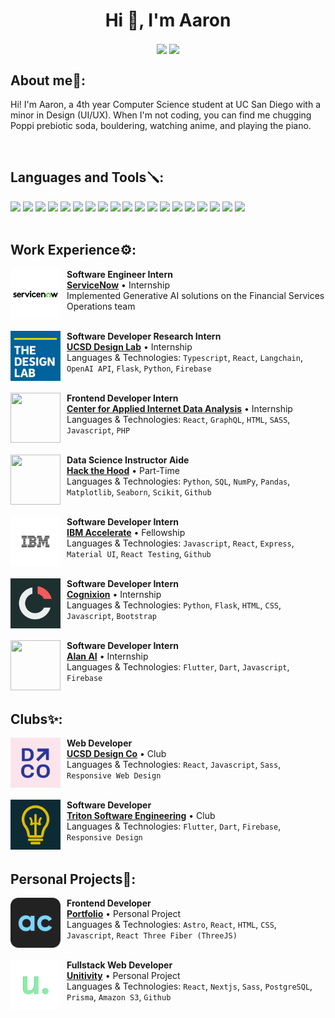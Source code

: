 <h1 align="center">Hi 👋, I'm Aaron </h1>
<div align="center">
<a href="https://aaron-chan.dev/"><img align="center" src="https://img.shields.io/badge/Portfolio-black.svg?style=for-the-badge&logo=linkedin&colorB=7cd5fb"></a>
<a href="https://linkedin.com/in/chanaaron32"><img align="center" src="https://img.shields.io/badge/-LinkedIn-black.svg?style=for-the-badge&logo=linkedin&colorB=0072b1"></a>
</div>

<h2 align="left">About me🌿:</h2>
<p align="left">Hi! I'm Aaron, a 4th year Computer Science student at UC San Diego with a minor in Design (UI/UX). When I'm not coding, you can find me chugging Poppi prebiotic soda, bouldering, watching anime, and playing the piano.</p>

<br>

<h2 align="left">Languages and Tools🪛:</h3>

<div>
<img src="https://img.shields.io/badge/React-20232A?style=for-the-badge&logo=react&logoColor=61DAFB">
<img src="https://img.shields.io/badge/typescript-%23007ACC.svg?style=for-the-badge&logo=typescript&logoColor=white">
<img src="https://img.shields.io/badge/JavaScript-F7DF1E?style=for-the-badge&logo=javascript&logoColor=black">
<img src="https://img.shields.io/badge/next.js-000000?style=for-the-badge&logo=nextdotjs&logoColor=white">
<img src="https://img.shields.io/badge/Node.js-43853D?style=for-the-badge&logo=node.js&logoColor=white">
<img src="https://img.shields.io/badge/express.js-000000?style=for-the-badge&logo=express&logoColor=white">
<img src="https://img.shields.io/badge/HTML5-E34F26?style=for-the-badge&logo=html5&logoColor=white">
<img src="https://img.shields.io/badge/CSS3-1572B6?style=for-the-badge&logo=css3&logoColor=white">
<img src="https://img.shields.io/badge/Sass-CC6699?style=for-the-badge&logo=sass&logoColor=white">
<img src="https://img.shields.io/badge/Python-3776AB?style=for-the-badge&logo=python&logoColor=white">
<img src="https://img.shields.io/badge/Java-ED8B00?style=for-the-badge&logo=java&logoColor=white">
<img src="https://img.shields.io/badge/C-00599C?style=for-the-badge&logo=c&logoColor=white">
<img src="https://img.shields.io/badge/Flutter-02569B?style=for-the-badge&logo=flutter&logoColor=white">
<img src="https://img.shields.io/badge/-MongoDB-13aa52?style=for-the-badge&logo=mongodb&logoColor=white">
<img src="https://img.shields.io/badge/postgres-%23316192.svg?style=for-the-badge&logo=postgresql&logoColor=white">
<img src="https://img.shields.io/badge/firebase-%23039BE5.svg?style=for-the-badge&logo=firebase">
<img src="https://img.shields.io/badge/Prisma-3982CE?style=for-the-badge&logo=Prisma&logoColor=white">
<img src="https://img.shields.io/badge/Flask-000000?style=for-the-badge&logo=flask&logoColor=white">
<img src="https://img.shields.io/badge/Django-092E20?style=for-the-badge&logo=django&logoColor=white">

</div>

<br>
<h2 align="left">Work Experience⚙️:</h2>

<a href="https://designlab.ucsd.edu/"><img style="margin-right:10px" align="left" src="servicenow.jpg" width="80" height="80"></a>

**Software Engineer Intern** \
[**ServiceNow**](https://www.servicenow.com/) • Internship \
Implemented Generative AI solutions on the Financial Services Operations team \
<br/>

<a href="https://designlab.ucsd.edu/"><img style="margin-right:10px" align="left" src="dlab-logo.jpg" width="80" height="80"></a>

**Software Developer Research Intern** \
[**UCSD Design Lab**](https://designlab.ucsd.edu/) • Internship \
Languages & Technologies: `Typescript`, `React`, `Langchain`, `OpenAI API`, `Flask`, `Python`, `Firebase` \
<br/>

<a href="https://www.caida.org/"><img style="margin-right:10px" align="left" src="https://www.caida.org/images/caida.png" width="80" height="80"></a>

**Frontend Developer Intern** \
[**Center for Applied Internet Data Analysis**](https://www.caida.org/) • Internship \
Languages & Technologies: `React`, `GraphQL`, `HTML`, `SASS`, `Javascript`, `PHP` \
<br/>

<a href="https://www.hackthehood.org/"><img style="margin-right:10px" align="left" src="https://images.squarespace-cdn.com/content/v1/6160badf8352f03c5d30d34c/506ff112-7afc-458c-892d-746dc41d8230/FaviCon.png" width="80" height="80"></a>

**Data Science Instructor Aide** \
[**Hack the Hood**](https://www.hackthehood.org/) • Part-Time \
Languages & Technologies: `Python`, `SQL`, `NumPy`, `Pandas`, `Matplotlib`, `Seaborn`, `Scikit`, `Github` \
<br/>

<a href="https://www.ibm.com/employment/accelerate/"><img style="margin-right:10px" align="left" width="80" height="80" src="ibm_logo.svg"></a>
**Software Developer Intern** \
[**IBM Accelerate**](https://www.ibm.com/employment/accelerate/) • Fellowship \
Languages & Technologies: `Javascript`, `React`, `Express`, `Material UI`, `React Testing`, `Github`\
<br/>

<a href="https://www.cognixion.com/"><img style="margin-right:10px" align="left" src="cognixion_logo.png" width="80" height="80"></a>

**Software Developer Intern** \
[**Cognixion**](https://www.cognixion.com/) • Internship \
Languages & Technologies: `Python`, `Flask`, `HTML`, `CSS`, `Javascript`, `Bootstrap` \
<br/>

<a href="https://alan.app/"><img style="margin-right:10px" align="left" src="https://avatars.githubusercontent.com/u/54960780?s=200&v=4" width="80" height="80"></a>

**Software Developer Intern** \
[**Alan AI**](https://alan.app//) • Internship \
Languages & Technologies: `Flutter`, `Dart`, `Javascript`, `Firebase`\
<br/>

<h2 align="left">Clubs✨:</h2>

<a href="https://aaron-chan.dev/designco"><img style="margin-right:10px" align="left" width="80" height="80" src="dco.jpg"></a>
**Web Developer** \
[**UCSD Design Co**](https://ucsddesign.co/) • Club \
Languages & Technologies: `React`, `Javascript`, `Sass`, `Responsive Web Design`\
<br/>

<a href="https://aaron-chan.dev/callblackline"><img style="margin-right:10px" align="left" width="80" height="80" src="triton_software_engineering.png"></a>
**Software Developer** \
[**Triton Software Engineering**](https://tse.ucsd.edu/) • Club \
Languages & Technologies: `Flutter`, `Dart`, `Firebase`, `Responsive Design`\
<br/>


<h2 align="left">Personal Projects🧇:</h2>

<a href="https://www.aaron-chan.dev"><img style="margin-right:10px" align="left" width="80" height="80" src="portfolio_logo.svg"></a>
**Frontend Developer** \
[**Portfolio**](https://www.aaron-chan.dev/) • Personal Project \
Languages & Technologies: `Astro`, `React`, `HTML`, `CSS`, `Javascript`, `React Three Fiber (ThreeJS)`\
<br/>

<a href="https://www.aaron-chan.dev/unitivity"><img style="margin-right:10px" align="left" width="80" height="80" src="unitivity_logo.svg"></a>
**Fullstack Web Developer** \
[**Unitivity**](https://www.aaron-chan.dev/unitivity) • Personal Project \
Languages & Technologies: `React`, `Nextjs`, `Sass`, `PostgreSQL`, `Prisma`, `Amazon S3`, `Github`\
<br/>





